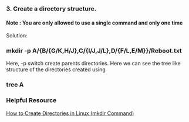 <p>
<h3>3. Create a directory structure. </h3>
<h4>Note :   You are only allowed to use a single command and only one time</h4>
<p>
Solution:<br>
<h3>mkdir -p A/{B/{G/K,H/J},C/{I/J,J/L},D/{F/L,E/M}}/Reboot.txt <br></h3>
Here, -p switch create parents directories.
Here we can see the tree like structure of the directories created using 
<h3> tree A</h3>
</p>
</p>
<p><h3> Helpful Resource</h3>
<a href="https://linuxize.com/post/how-to-create-directories-in-linux-with-the-mkdir-command/#:~:text=In%20Linux%20systems%2C%20you%20can,known%20as%20folders)%20is%20mkdir%20.">How to Create Directories in Linux (mkdir Command)</a>
</p>

